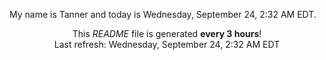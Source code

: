 My name is Tanner and today is Wednesday, September 24, 2:32 AM EDT.

<p align="center">This <i>README</i> file is generated <b>every 3 hours</b>!</br>Last refresh: Wednesday, September 24, 2:32 AM EDT<br /></p>
